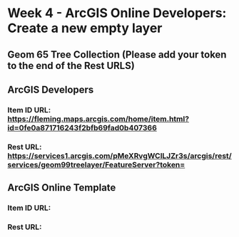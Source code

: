 # Week 4 - ArcGIS Online Developers: Create a new empty layer
## Geom 65 Tree Collection (Please add your token to the end of the Rest URLS)

## ArcGIS Developers
### Item ID URL: https://fleming.maps.arcgis.com/home/item.html?id=0fe0a871716243f2bfb69fad0b407366
### Rest URL: https://services1.arcgis.com/pMeXRvgWClLJZr3s/arcgis/rest/services/geom99treelayer/FeatureServer?token=

## ArcGIS Online Template
### Item ID URL:
### Rest URL: 
